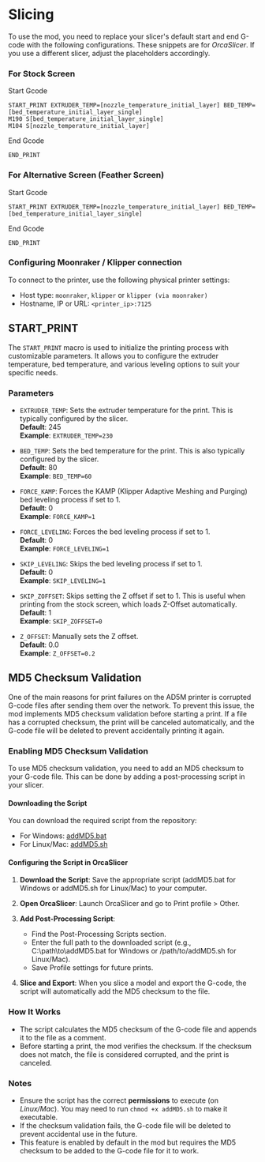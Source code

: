 # Slicing

To use the mod, you need to replace your slicer's default start and end G-code with the following configurations. These snippets are for _OrcaSlicer_. If you use a different slicer, adjust the placeholders accordingly.

### For Stock Screen

Start Gcode
```
START_PRINT EXTRUDER_TEMP=[nozzle_temperature_initial_layer] BED_TEMP=[bed_temperature_initial_layer_single]
M190 S[bed_temperature_initial_layer_single]
M104 S[nozzle_temperature_initial_layer]
```

End Gcode
```
END_PRINT
```

### For Alternative Screen (Feather Screen)

Start Gcode
```
START_PRINT EXTRUDER_TEMP=[nozzle_temperature_initial_layer] BED_TEMP=[bed_temperature_initial_layer_single]
```

End Gcode
```
END_PRINT
```

### Configuring Moonraker / Klipper connection

To connect to the printer, use the following physical printer settings:
* Host type: `moonraker`, `klipper` or `klipper (via moonraker)`
* Hostname, IP or URL: `<printer_ip>:7125`



## START_PRINT
The `START_PRINT` macro is used to initialize the printing process with customizable parameters. It allows you to configure the extruder temperature, bed temperature, and various leveling options to suit your specific needs.

### Parameters

- `EXTRUDER_TEMP`: Sets the extruder temperature for the print. This is typically configured by the slicer.  
  **Default**: 245  
  **Example**: `EXTRUDER_TEMP=230`  

- `BED_TEMP`: Sets the bed temperature for the print. This is also typically configured by the slicer.  
  **Default**: 80  
  **Example**: `BED_TEMP=60`  

- `FORCE_KAMP`: Forces the KAMP (Klipper Adaptive Meshing and Purging) bed leveling process if set to 1.  
  **Default**: 0  
  **Example**: `FORCE_KAMP=1`  

- `FORCE_LEVELING`: Forces the bed leveling process if set to 1.  
  **Default**: 0  
  **Example**: `FORCE_LEVELING=1`  

- `SKIP_LEVELING`: Skips the bed leveling process if set to 1.  
  **Default**: 0  
  **Example**: `SKIP_LEVELING=1`  

- `SKIP_ZOFFSET`: Skips setting the Z offset if set to 1. This is useful when printing from the stock screen, which loads Z-Offset automatically.  
  **Default**: 1  
  **Example**: `SKIP_ZOFFSET=0`  

- `Z_OFFSET`: Manually sets the Z offset.  
  **Default**: 0.0  
  **Example**: `Z_OFFSET=0.2`  

## MD5 Checksum Validation

One of the main reasons for print failures on the AD5M printer is corrupted G-code files after sending them over the network. To prevent this issue, the mod implements MD5 checksum validation before starting a print. If a file has a corrupted checksum, the print will be canceled automatically, and the G-code file will be deleted to prevent accidentally printing it again.

### Enabling MD5 Checksum Validation

To use MD5 checksum validation, you need to add an MD5 checksum to your G-code file. This can be done by adding a post-processing script in your slicer.

#### Downloading the Script

You can download the required script from the repository:
- For Windows: [addMD5.bat](/addMD5.bat)
- For Linux/Mac: [addMD5.sh](/addMD5.sh)

#### Configuring the Script in OrcaSlicer

1. **Download the Script**: Save the appropriate script (addMD5.bat for Windows or addMD5.sh for Linux/Mac) to your computer.

2. **Open OrcaSlicer**: Launch OrcaSlicer and go to Print profile > Other.

3. **Add Post-Processing Script**:
   - Find the Post-Processing Scripts section.
   - Enter the full path to the downloaded script (e.g., C:\path\to\addMD5.bat for Windows or /path/to/addMD5.sh for Linux/Mac).
   - Save Profile settings for future prints.

4. **Slice and Export**: When you slice a model and export the G-code, the script will automatically add the MD5 checksum to the file.

### How It Works
- The script calculates the MD5 checksum of the G-code file and appends it to the file as a comment.
- Before starting a print, the mod verifies the checksum. If the checksum does not match, the file is considered corrupted, and the print is canceled.

### Notes
- Ensure the script has the correct **permissions** to execute (on _Linux/Mac_). You may need to run `chmod +x addMD5.sh` to make it executable.
- If the checksum validation fails, the G-code file will be deleted to prevent accidental use in the future.
- This feature is enabled by default in the mod but requires the MD5 checksum to be added to the G-code file for it to work.
